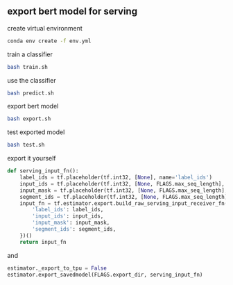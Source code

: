 ## export bert model for serving ##

create virtual environment</br>
```bash
conda env create -f env.yml
```

train a classifier</br>
```bash
bash train.sh
```

use the classifier</br>
```bash
bash predict.sh
```

export bert model</br>
```bash
bash export.sh
```

test exported model</br>
```bash
bash test.sh
```

export it yourself</br>

```python
def serving_input_fn():
    label_ids = tf.placeholder(tf.int32, [None], name='label_ids')
    input_ids = tf.placeholder(tf.int32, [None, FLAGS.max_seq_length], name='input_ids')
    input_mask = tf.placeholder(tf.int32, [None, FLAGS.max_seq_length], name='input_mask')
    segment_ids = tf.placeholder(tf.int32, [None, FLAGS.max_seq_length], name='segment_ids')
    input_fn = tf.estimator.export.build_raw_serving_input_receiver_fn({
        'label_ids': label_ids,
        'input_ids': input_ids,
        'input_mask': input_mask,
        'segment_ids': segment_ids,
    })()
    return input_fn
```

and</br>

```python
estimator._export_to_tpu = False
estimator.export_savedmodel(FLAGS.export_dir, serving_input_fn)
```
